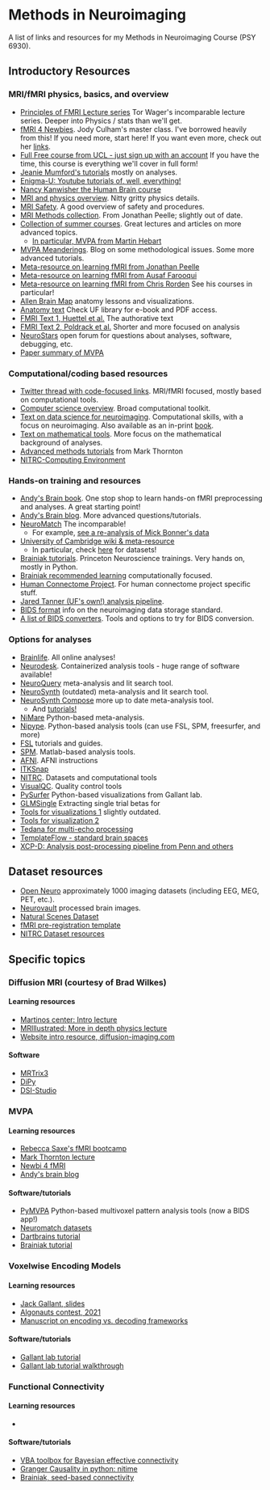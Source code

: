 # Methods in Neuroimaging

A list of links and resources for my Methods in Neuroimaging Course (PSY 6930). 

## Introductory Resources
### MRI/fMRI physics, basics, and overview
- [Principles of FMRI Lecture series](https://www.youtube.com/watch?v=ZL-Tr1KSMKY&list=PLfXA4opIOVrGHncHRxI3Qa5GeCSudwmxM&pp=iAQB) Tor Wager's incomparable lecture series. Deeper into Physics / stats than we'll get. 
- [fMRI 4 Newbies](https://www.fmri4newbies.com/). Jody Culham's master class. I've borrowed heavily from this! If you need more, start here! If you want even more, check out her [links](https://www.fmri4newbies.com/links-1).
- [Full Free course from UCL - just sign up with an account](https://ucl.podia.com/view/courses/designing-and-analysing-fmri-experiments) If you have the time, this course is everything we'll cover in full form! 
- [Jeanie Mumford's tutorials](https://www.youtube.com/c/mumfordbrainstats) mostly on analyses.
- [Enigma-U: Youtube tutorials of, well, everything!](https://www.youtube.com/channel/UCQa6DCj9TwY0Ea_EKBkJvbA)
- [Nancy Kanwisher the Human Brain course](https://nancysbraintalks.mit.edu/course/9-11-the-human-brain)
- [MRI and physics overview](https://www.cis.rit.edu/htbooks/mri/inside.htm). Nitty gritty physics details.
- [MRI Safety](https://www.mrisafety.com/). A good overview of safety and procedures.
- [MRI Methods collection](https://www.scienceopen.com/search#('v'~4_'id'~''_'queryType'~1_'context'~('collection'~('id'~'873f3e77-23c2-4586-bf82-9985a55a0894'_'kind'~0)_'kind'~11)_'kind'~77_'order'~3_'orderLowestFirst'~false_'query'~''_'filters'~!('kind'~123_'contentTypes'~!'article'*)*_'hideOthers'~false)). From Jonathan Peelle; slightly out of date.
- [Collection of summer courses](https://fmrif.nimh.nih.gov/public/fmri-course/fmri-course-summer-2019). Great lectures and articles on more advanced topics.
    - [In particular, MVPA from Martin Hebart](https://fmrif.nimh.nih.gov/public/other-courses/mvpa)   
- [MVPA Meanderings](https://mvpa.blogspot.com/2013/09/connectome-workbench-plot-nifti-image.html). Blog on some methodological issues. Some more advanced tutorials.
- [Meta-resource on learning fMRI from Jonathan Peelle](http://jonathanpeelle.net/learning-mri)
- [Meta-resource on learning fMRI from Ausaf Farooqui](https://web4.bilkent.edu.tr/hcf/?page_id=634)
- [Meta-resource on learning fMRI from Chris Rorden](https://crnl.readthedocs.io/) See his courses in particular! 
- [Allen Brain Map](https://portal.brain-map.org/) anatomy lessons and visualizations.
- [Anatomy text](https://link.springer.com/book/10.1007/978-3-211-73971-6) Check UF library for e-book and PDF access.
- [FMRI Text 1, Huettel et al.](https://www.amazon.com/Functional-Magnetic-Resonance-Imaging-Second/dp/0878932860/) The authorative text
- [FMRI Text 2, Poldrack et al.](https://www.amazon.com/Handbook-Functional-MRI-Data-Analysis/dp/0521517664/ref=sr_1_1?ie=UTF8&amp&qid=1345812543&amp&sr=8-1&amp&keywords=poldrack%22/) Shorter and more focused on analysis
- [NeuroStars](https://neurostars.org/) open forum for questions about analyses, software, debugging, etc.
- [Paper summary of MVPA](https://academic.oup.com/scan/article/15/4/487/5824852?login=true)
### Computational/coding based resources
- [Twitter thread with code-focused links](https://twitter.com/BrainAndStomach/status/1246051605906063360). MRI/fMRI focused, mostly based on computational tools. 
- [Computer science overview](https://missing.csail.mit.edu/). Broad computational toolkit.
- [Text on data science for neuroimaging](https://neuroimaging-data-science.org/root.html). Computational skills, with a focus on neuroimaging. Also available as an in-print [book](https://www.amazon.com/Data-Science-Neuroimaging-Ariel-Rokem/dp/0691222754).
- [Text on mathematical tools](https://ebatty.github.io/MathToolsforNeuroscience/intro.html). More focus on the mathematical background of analyses.
- [Advanced methods tutorials](http://markallenthornton.com/software/) from Mark Thornton
- [NITRC-Computing Environment](https://www.nitrc.org/ce/)

### Hands-on training and resources
- [Andy's Brain book](https://andysbrainbook.readthedocs.io/en/latest/). One stop shop to learn hands-on fMRI preprocessing and analyses. A great starting point!
- [Andy's Brain blog](https://www.andysbrainblog.com/). More advanced questions/tutorials.
- [NeuroMatch](https://compneuro.neuromatch.io/tutorials/intro.html) The incomparable!
    - For example, [see a re-analysis of Mick Bonner's data](https://colab.research.google.com/github/NeuromatchAcademy/course-content/blob/main/projects/fMRI/load_bonner_navigational_affordances.ipynb)
- [University of Cambridge wiki & meta-resource](https://imaging.mrc-cbu.cam.ac.uk/imaging/CbuImaging)
    - In particular, check [here](https://imaging.mrc-cbu.cam.ac.uk/methods/OpenDatasets) for datasets!
- [Brainiak tutorials](https://brainiak.org/tutorials/). Princeton Neuroscience trainings. Very hands on, mostly in Python.
- [Brainiak recommended learning](https://github.com/brainiak/brainiak-tutorials/wiki/Resources) computationally focused.
- [Human Connectome Project](https://store.humanconnectome.org/courses/2019/exploring-the-human-connectome.php). For human connectome project specific stuff.
- [Jared Tanner (UF's own!) analysis pipeline](https://github.com/tannerjared/MRI_Guide/wiki).
- [BIDS format](https://bids.neuroimaging.io/) info on the neuroimaging data storage standard.
- [A list of BIDS converters](https://bids.neuroimaging.io/benefits.html#converters). Tools and options to try for BIDS conversion.
### Options for analyses
- [Brainlife](https://brainlife.io/apps). All online analyses!
- [Neurodesk](https://www.neurodesk.org/). Containerized analysis tools - huge range of software available!
- [NeuroQuery](https://neuroquery.org/) meta-analysis and lit search tool.
- [NeuroSynth](https://neurosynth.org/) (outdated) meta-analysis and lit search tool.
- [NeuroSynth Compose](https://compose.neurosynth.org/) more up to date meta-analysis tool.
    - And [tutorials!](https://neurostuff.github.io/compose-docs/tutorial)
- [NiMare](https://github.com/neurostuff/NiMARE/tree/5e88e4582559ca5f6ba7c4dd4e59d1ea3bb712fd) Python-based meta-analysis. 
- [Nipype](https://miykael.github.io/nipype-beginner-s-guide/installation.html?highlight=graphviz#install-nipype-and-other-python-dependencies). Python-based analysis tools (can use FSL, SPM, freesurfer, and more)
- [FSL](https://fsl.fmrib.ox.ac.uk/fsl/fslwiki/FslInstallation/Windows) tutorials and guides.
- [SPM](https://www.fil.ion.ucl.ac.uk/spm/software/spm8/). Matlab-based analysis tools.
- [AFNI](https://afni.nimh.nih.gov/pub/dist/doc/htmldoc/background_install/install_instructs/index.html). AFNI instructions
- [ITKSnap](http://www.itksnap.org/pmwiki/pmwiki.php)
- [NITRC](https://www.nitrc.org/). Datasets and computational tools
- [VisualQC](https://github.com/raamana/visualqc). Quality control tools
- [PySurfer](https://pysurfer.github.io/auto_examples/index.html) Python-based visualizations from Gallant lab.
- [GLMSingle](https://glmsingle.readthedocs.io/en/latest/wiki.html) Extracting single trial betas for 
- [Tools for visualizations 1](https://www.ncbi.nlm.nih.gov/pmc/articles/PMC4648228/) slightly outdated.
- [Tools for visualization 2](https://onlinelibrary.wiley.com/doi/10.1111/ejn.14430)
- [Tedana for multi-echo processing](https://tedana.readthedocs.io/en/stable/usage.html)
- [TemplateFlow - standard brain spaces](https://www.templateflow.org/browse/)
- [XCP-D: Analysis post-processing pipeline from Penn and others](https://www.biorxiv.org/content/10.1101/2023.11.20.567926v1)
## Dataset resources
- [Open Neuro](https://openneuro.org/) approximately 1000 imaging datasets (including EEG, MEG, PET, etc.).
- [Neurovault](https://neurovault.org/) processed brain images.
- [Natural Scenes Dataset](https://cvnlab.slite.page/p/CT9Fwl4_hc/NSD-Data-Manual)
- [fMRI pre-registration template](https://osf.io/maqwc)
- [NITRC Dataset resources](https://www.nitrc.org/xnat/index.php)
## Specific topics
### Diffusion MRI (courtesy of Brad Wilkes)
#### Learning resources
- [Martinos center: Intro lecture](https://www.youtube.com/watch?v=1shFshj5Tgc)
- [MRIllustrated: More in depth physics lecture](https://www.youtube.com/playlist?list=PLQN7oTTjz44SVSnMXDy66cFQrkm9a-jbw&si=WrwUzJnCwuTk7ZMq)
- [Website intro resource, diffusion-imaging.com](https://www.diffusion-imaging.com/)
#### Software
- [MRTrix3](https://www.mrtrix.org/)
- [DiPy](https://dipy.org/)
- [DSI-Studio](https://dipy.org/)

### MVPA
#### Learning resources
- [Rebecca Saxe's fMRI bootcamp](https://cbmm.mit.edu/video/fmri-bootcamp-part-4-multivariate-analysis-5542)
- [Mark Thornton lecture](https://www.youtube.com/watch?v=ufGtuT_J75w)
- [Newbi 4 fMRI](https://www.newbi4fmri.com/tutorial-9-mvpa-rsa)
- [Andy's brain blog](https://andysbrainbook.readthedocs.io/en/latest/ML/ML_Overview.html)
#### Software/tutorials
- [PyMVPA](https://github.com/bids-apps/PyMVPA) Python-based multivoxel pattern analysis tools (now a BIDS app!)
- [Neuromatch datasets](https://compneuro.neuromatch.io/projects/fMRI/README.html#bonner-algonauts-cichy)
- [Dartbrains tutorial](https://dartbrains.org/content/RSA.html)
- [Brainiak tutorial](https://brainiak.org/tutorials/06-rsa/)

### Voxelwise Encoding Models
#### Learning resources
- [Jack Gallant, slides](https://gallantlab.org/voxelwise_tutorials/voxelwise_modeling.html)
- [Algonauts contest, 2021](http://algonauts.csail.mit.edu/2021/challenge.html#DataRelease)
- [Manuscript on encoding vs. decoding frameworks](https://www.sciencedirect.com/science/article/pii/S1053811910010657)
#### Software/tutorials
- [Gallant lab tutorial](https://github.com/gallantlab/voxelwise_tutorials)
- [Gallant lab tutorial walkthrough](https://www.youtube.com/watch?v=jobQmEJpbhY)

### Functional Connectivity
#### Learning resources
-
#### Software/tutorials
- [VBA toolbox for Bayesian effective connectivity](https://mbb-team.github.io/VBA-toolbox/wiki/BMS-for-group-studies/)
- [Granger Causality in python: nitime](https://nipy.org/nitime/examples/granger_fmri.html)
- [Brainiak, seed-based connectivity](https://brainiak.org/tutorials/08-connectivity/)
